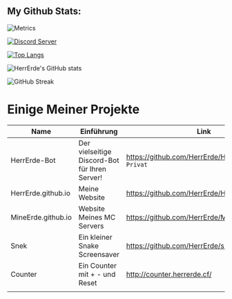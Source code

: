 ## My Github Stats:

![Metrics](https://metrics.lecoq.io/HerrErde?template=classic&config.timezone=Europe%2FBerlin)

<a href="https://discord.com/invite/YxxMy7H">
  <img src="https://discordapp.com/api/guilds/558018484995489822/embed.png?style=banner2" title="Discord Server"/>
</a>

[![Top Langs](https://github-readme-stats.vercel.app/api/top-langs/?username=HerrErde&layout=compact&theme=blue-green)](https://github.com/HerrErde)

![HerrErde's GitHub stats](https://github-readme-stats.vercel.app/api?username=HerrErde&show_icons=true&theme=blue-green)

![GitHub Streak](https://github-readme-streak-stats.herokuapp.com?user=HerrErde&theme=dark&hide_border=true&background=000000)

# Einige Meiner Projekte
| Name | Einführung | Link |
|------|------|-----------|
| HerrErde-Bot | Der vielseitige Discord-Bot für Ihren Server! | https://github.com/HerrErde/HerrErde-Bot `Privat` |
|HerrErde.github.io | Meine Website | https://github.com/HerrErde/HerrErde.github.io |
|MineErde.github.io | Website Meines MC Servers  | https://github.com/HerrErde/MineErde.github.io |
|Snek          | Ein kleiner Snake Screensaver   | https://github.com/HerrErde/snek |
|Counter       | Ein Counter mit + - und Reset   | http://counter.herrerde.cf/ |
|              |                                 |




